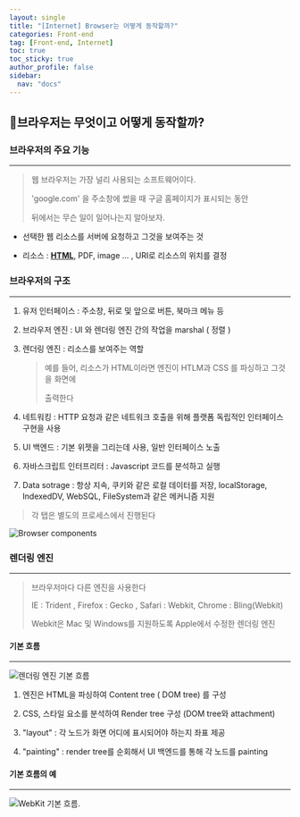 ```yaml
---
layout: single
title: "[Internet] Browser는 어떻게 동작할까?"
categories: Front-end
tag: [Front-end, Internet]
toc: true
toc_sticky: true
author_profile: false
sidebar:
  nav: "docs"
---
```


## :speech_balloon:브라우저는 무엇이고 어떻게 동작할까?

### 브라우저의 주요 기능

---

> 웹 브라우저는 가장 널리 사용되는 소프트웨어이다.
>
> 'google.com' 을 주소창에 썼을 때 구글 홈페이지가 표시되는 동안
>
> 뒤에서는 무슨 일이 일어나는지 알아보자.

- 선택한 웹 리소스를 서버에 요청하고 그것을 보여주는 것

- 리소스 : **<u>HTML</u>**, PDF, image ... , URI로 리소스의 위치를 결정

### 브라우저의 구조

---

1. 유저 인터페이스 : 주소창, 뒤로 및 앞으로 버튼, 북마크 메뉴 등

2. 브라우저 엔진 : UI 와 렌더링 엔진 간의 작업을 marshal ( 정렬 )

3. 렌더링 엔진 : 리소스를 보여주는 역할

   > 예를 들어, 리소스가 HTML이라면 엔진이 HTLM과 CSS 를 파싱하고 그것을 화면에
   >
   > 출력한다

4. 네트워킹 : HTTP 요청과 같은 네트워크 호출을 위해 플랫폼 독립적인 인터페이스 구현을 사용

5. UI 백엔드 : 기본 위젯을 그리는데 사용, 일반 인터페이스 노출

6. 자바스크립트 인터프리터 : Javascript 코드를 분석하고 실행

7. Data sotrage : 항상 지속, 쿠키와 같은 로컬 데이터를 저장, localStorage, IndexedDV, WebSQL, FileSystem과 같은 메커니즘 지원

> 각 탭은 별도의 프로세스에서 진행된다

<img src="https://web-dev.imgix.net/image/T4FyVKpzu4WKF1kBNvXepbi08t52/PgPX6ZMyKSwF6kB8zIhB.png?auto=format" title="" alt="Browser components" data-align="center">

### 렌더링 엔진

---

> 브라우저마다 다른 엔진을 사용한다
>
> IE : Trident , Firefox : Gecko , Safari : Webkit, Chrome : Bling(Webkit)
>
> Webkit은 Mac 및 Windows를 지원하도록 Apple에서 수정한 렌더링 엔진

#### 기본 흐름

---

<img src="https://web-dev.imgix.net/image/T4FyVKpzu4WKF1kBNvXepbi08t52/bPlYx9xODQH4X1KuUNpc.png?auto=format" title="" alt="렌더링 엔진 기본 흐름" data-align="center">

1. 엔진은 HTML을 파싱하여 Content tree ( DOM tree) 를 구성

2. CSS, 스타일 요소를 분석하여 Render tree 구성 (DOM tree와 attachment)

3. "layout" : 각 노드가 화면 어디에 표시되어야 하는지 좌표 제공

4. "painting" : render tree를 순회해서 UI 백엔드를 통해 각 노드를 painting

#### 기본 흐름의 예

---

<img src="https://web-dev.imgix.net/image/T4FyVKpzu4WKF1kBNvXepbi08t52/S9TJhnMX1cu1vrYuQRqM.png?auto=format" title="" alt="WebKit 기본 흐름." data-align="center">

